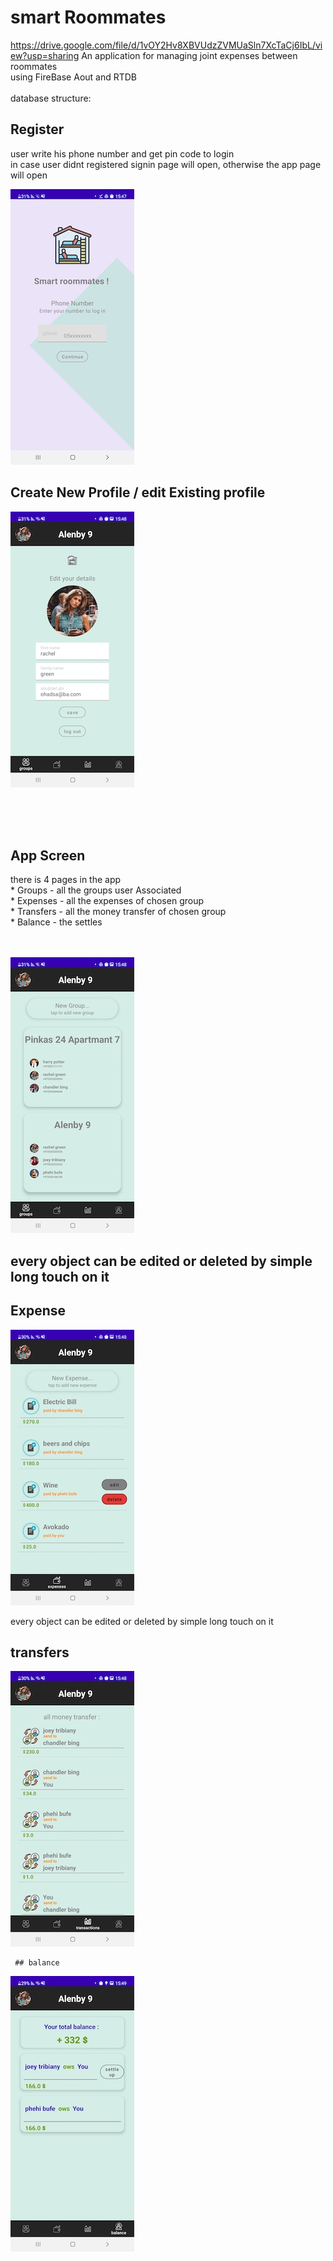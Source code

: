 # smart Roommates

https://drive.google.com/file/d/1vOY2Hv8XBVUdzZVMUaSln7XcTaCj6IbL/view?usp=sharing
An application for managing joint expenses between roommates<br />
using FireBase Aout and RTDB <br /><br />
database structure:<br />
  <p align="left">

  ## Register 
  user write his phone number and get pin code to login<br />
    in case user didnt registered signin page will open, otherwise the app page will open
  <p align="left">
    <img src="https://github.com/ohadsa/ohad.smartRoommates/blob/master/images/Screenshot_20220210-154715_Roommates.jpg?raw=true">
 </p>
 
 
 ## Create New Profile / edit Existing profile 
  <p align="left">
    <img src="https://github.com/ohadsa/ohad.smartRoommates/blob/master/images/Screenshot_20220210-154813_Roommates.jpg?raw=true">
 </p>
 
<br /> <br /> <br /> 
  ## App Screen
  there is 4 pages in the app
   <br /> * Groups - all the groups user Associated
   <br /> * Expenses - all the expenses of chosen group
   <br /> * Transfers - all the money transfer of chosen group 
   <br /> * Balance - the settles
   <br /> <br /> <br /> 
  <p align="left">
    <img src="https://github.com/ohadsa/ohad.smartRoommates/blob/master/images/Screenshot_20220210-154804_Roommates.jpg?raw=true">
 </p>

  ##  every object can be edited or deleted by simple long touch on it 
  ## Expense 
  <p align="left">
    <img src="https://github.com/ohadsa/ohad.smartRoommates/blob/master/images/Screenshot_20220210-154839_Roommates.jpg?raw=true">
 </p>
 every object can be edited or deleted by simple long touch on it 


  ## transfers
  <p align="left">
    <img src="https://github.com/ohadsa/ohad.smartRoommates/blob/master/images/Screenshot_20220210-154847_Roommates.jpg?raw=true">
   </p>
   
     ## balance 
  <p align="left">
    <img src="https://github.com/ohadsa/ohad.smartRoommates/blob/master/images/Screenshot_20220210-154946_Roommates.jpg?raw=true">
   </p>

